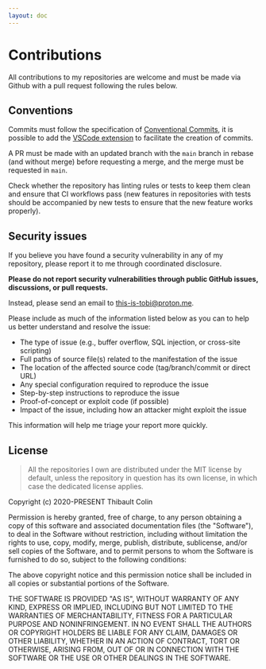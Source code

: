 ```yaml
---
layout: doc
---
```


# Contributions

All contributions to my repositories are welcome and must be made via Github with a pull request following the rules below.

## Conventions

Commits must follow the specification of [Conventional Commits](https://www.conventionalcommits.org/en/v1.0.0/), it is possible to add the [VSCode extension](https://github.com/vivaxy/vscode-conventional-commits) to facilitate the creation of commits.

A PR must be made with an updated branch with the `main` branch in rebase (and without merge) before requesting a merge, and the merge must be requested in `main`.

Check whether the repository has linting rules or tests to keep them clean and ensure that CI workflows pass (new features in repositories with tests should be accompanied by new tests to ensure that the new feature works properly).

## Security issues

If you believe you have found a security vulnerability in any of my repository, please report it to me through coordinated disclosure.

__Please do not report security vulnerabilities through public GitHub issues, discussions, or pull requests.__

Instead, please send an email to <this-is-tobi@proton.me>.

Please include as much of the information listed below as you can to help us better understand and resolve the issue:

- The type of issue (e.g., buffer overflow, SQL injection, or cross-site scripting)
- Full paths of source file(s) related to the manifestation of the issue
- The location of the affected source code (tag/branch/commit or direct URL)
- Any special configuration required to reproduce the issue
- Step-by-step instructions to reproduce the issue
- Proof-of-concept or exploit code (if possible)
- Impact of the issue, including how an attacker might exploit the issue

This information will help me triage your report more quickly.

## License

> All the repositories I own are distributed under the MIT license by default, unless the repository in question has its own license, in which case the dedicated license applies.

Copyright (c) 2020-PRESENT Thibault Colin

Permission is hereby granted, free of charge, to any person obtaining a copy of this software and associated documentation files (the "Software"), to deal in the Software without restriction, including without limitation the rights to use, copy, modify, merge, publish, distribute, sublicense, and/or sell copies of the Software, and to permit persons to whom the Software is furnished to do so, subject to the following conditions:

The above copyright notice and this permission notice shall be included in all copies or substantial portions of the Software.

THE SOFTWARE IS PROVIDED "AS IS", WITHOUT WARRANTY OF ANY KIND, EXPRESS OR IMPLIED, INCLUDING BUT NOT LIMITED TO THE WARRANTIES OF MERCHANTABILITY, FITNESS FOR A PARTICULAR PURPOSE AND NONINFRINGEMENT. IN NO EVENT SHALL THE AUTHORS OR COPYRIGHT HOLDERS BE LIABLE FOR ANY CLAIM, DAMAGES OR OTHER LIABILITY, WHETHER IN AN ACTION OF CONTRACT, TORT OR OTHERWISE, ARISING FROM, OUT OF OR IN CONNECTION WITH THE SOFTWARE OR THE USE OR OTHER DEALINGS IN THE SOFTWARE.
